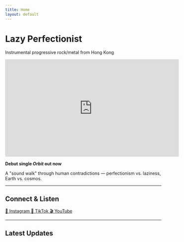 ```yaml
---
title: Home
layout: default
---
```


<div data-aos="fade-down" class="hero-intro">
  <h1>Lazy Perfectionist</h1>
  <p class="subtitle">Instrumental progressive rock/metal from Hong Kong</p>
</div>

<div data-aos="zoom-in" id="yt-player">
  <iframe 
    width="560" 
    height="315" 
    src="https://www.youtube.com/embed/Hw2a43RV1p0" 
    title="Orbit - Lazy Perfectionist (Official Video)" 
    frameborder="0" 
    allow="accelerometer; autoplay; clipboard-write; encrypted-media; gyroscope; picture-in-picture" 
    allowfullscreen>
  </iframe>
</div>

<div data-aos="fade-up" class="description">
  <p><strong>Debut single <em>Orbit</em> out now</strong></p>
  <p>A "sound walk" through human contradictions — perfectionism vs. laziness, Earth vs. cosmos.</p>
</div>

---

<div data-aos="fade-right" class="cta-section">
  <h2>Connect & Listen</h2>
  <div class="cta-buttons">
    <a href="https://instagram.com/lazyperfectionist_official" class="cta-button" target="_blank" rel="noopener">
      <span>📸 Instagram</span>
    </a>
    <a href="https://tiktok.com/@lazyperfectionist_official" class="cta-button" target="_blank" rel="noopener">
      <span>🎵 TikTok</span>
    </a>
    <a href="https://youtube.com/watch?v=Hw2a43RV1p0" class="cta-button" target="_blank" rel="noopener">
      <span>🎬 YouTube</span>
    </a>
  </div>
</div>

---

<div data-aos="slide-up" class="latest-section">
  <h2>Latest Updates</h2>
  <div id="medium-feed"></div>
</div>

<script>
  document.addEventListener('DOMContentLoaded', function() {
    fetch('https://api.rss2json.com/v1/api.json?rss_url=https://medium.com/feed/@lazyperfectist')
      .then(response => response.json())
      .then(data => {
        const feedContainer = document.getElementById('medium-feed');
        if (data.items && data.items.length > 0) {
          feedContainer.innerHTML = data.items.slice(0, 3).map(post => `
            <article data-aos="fade-up" data-aos-delay="${data.items.indexOf(post) * 100}">
              <h3><a href="${post.link}" target="_blank" rel="noopener">${post.title}</a></h3>
              <p>${post.description.replace(/<[^>]*>/g, '').substring(0, 180)}...</p>
              <small>${new Date(post.pubDate).toLocaleDateString('en-US', { year: 'numeric', month: 'long', day: 'numeric' })}</small>
            </article>
          `).join('');
        } else {
          feedContainer.innerHTML = '<p>Stay tuned for the latest updates!</p>';
        }
      })
      .catch(error => {
        console.error('Error fetching Medium feed:', error);
        document.getElementById('medium-feed').innerHTML = '<p>Follow us on social media for the latest updates!</p>';
      });
  });
</script>